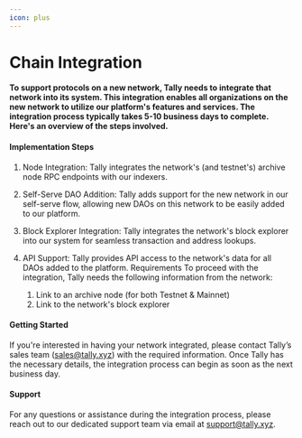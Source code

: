 ```yaml
---
icon: plus
---
```


# Chain Integration

#### To support protocols on a new network, Tally needs to integrate that network into its system. This integration enables all organizations on the new network to utilize our platform's features and services.  The integration process typically takes 5-10 business days to complete. Here's an overview of the steps involved.

#### Implementation Steps

1. Node Integration: Tally integrates the network's (and testnet's) archive node RPC endpoints with our indexers.
2. Self-Serve DAO Addition: Tally adds support for the new network in our self-serve flow, allowing new DAOs on this network to be easily added to our platform.
3. Block Explorer Integration: Tally integrates the network's block explorer into our system for seamless transaction and address lookups.
4.  API Support: Tally provides API access to the network's data for all DAOs added to the platform. Requirements To proceed with the integration, Tally needs the following information from the network:&#x20;

    1. Link to an archive node (for both Testnet & Mainnet)&#x20;
    2. Link to the network's block explorer&#x20;



#### Getting Started&#x20;

If you're interested in having your network integrated, please contact Tally’s sales team (sales@tally.xyz) with the required information. Once Tally has the necessary details, the integration process can begin as soon as the next business day.&#x20;

#### Support&#x20;

For any questions or assistance during the integration process, please reach out to our dedicated support team via email at support@tally.xyz.
